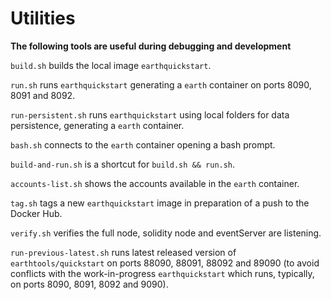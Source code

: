 # Utilities

**The following tools are useful during debugging and development**

`build.sh` builds the local image `earthquickstart`.

`run.sh` runs `earthquickstart` generating a `earth` container on ports 8090, 8091 and 8092.

`run-persistent.sh` runs `earthquickstart` using local folders for data persistence, generating a `earth` container.

`bash.sh` connects to the `earth` container opening a bash prompt.

`build-and-run.sh` is a shortcut for `build.sh && run.sh`.

`accounts-list.sh` shows the accounts available in the `earth` container.

`tag.sh` tags a new `earthquickstart` image in preparation of a push to the Docker Hub.

`verify.sh` verifies the full node, solidity node and eventServer are listening.

`run-previous-latest.sh` runs latest released version of `earthtools/quickstart` on ports 88090, 88091, 88092 and 89090 (to avoid conflicts with the work-in-progress `earthquickstart` which runs, typically, on ports 8090, 8091, 8092 and 9090).
